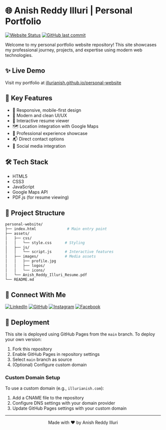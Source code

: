 # 🌐 Anish Reddy Illuri | Personal Portfolio

[![Website Status](https://img.shields.io/website?url=https%3A%2F%2Fillurianish.github.io%2Fpersonal-website%2F)](https://illurianish.github.io/personal-website/)
[![GitHub last commit](https://img.shields.io/github/last-commit/illurianish/personal-website)](https://github.com/illurianish/personal-website/commits/main)

Welcome to my personal portfolio website repository! This site showcases my professional journey, projects, and expertise using modern web technologies.

## ✨ Live Demo

Visit my portfolio at [illurianish.github.io/personal-website](https://illurianish.github.io/personal-website/)

## 🎯 Key Features

- 📱 Responsive, mobile-first design
- 🎨 Modern and clean UI/UX
- 📄 Interactive resume viewer
- 🗺️ Location integration with Google Maps
- 💼 Professional experience showcase
- 📬 Direct contact options
- 🔗 Social media integration

## 🛠️ Tech Stack

- HTML5
- CSS3
- JavaScript
- Google Maps API
- PDF.js (for resume viewing)

## 📂 Project Structure

```bash
personal-website/
├── index.html              # Main entry point
├── assets/
│   ├── css/
│   │   └── style.css      # Styling
│   ├── js/
│   │   └── script.js      # Interactive features
│   ├── images/            # Media assets
│   │   ├── profile.jpg
│   │   ├── logos/
│   │   └── icons/
│   └── Anish_Reddy_Illuri_Resume.pdf
└── README.md
```

## 🤝 Connect With Me

[![LinkedIn](https://img.shields.io/badge/LinkedIn-0077B5?style=for-the-badge&logo=linkedin&logoColor=white)](https://www.linkedin.com/in/anishreddyilluri/)
[![GitHub](https://img.shields.io/badge/GitHub-100000?style=for-the-badge&logo=github&logoColor=white)](https://github.com/illurianish)
[![Instagram](https://img.shields.io/badge/Instagram-E4405F?style=for-the-badge&logo=instagram&logoColor=white)](https://www.instagram.com/mr_illuri/)
[![Facebook](https://img.shields.io/badge/Facebook-1877F2?style=for-the-badge&logo=facebook&logoColor=white)](https://www.facebook.com/anishreddy.illuri)

## 🚀 Deployment

This site is deployed using GitHub Pages from the `main` branch. To deploy your own version:

1. Fork this repository
2. Enable GitHub Pages in repository settings
3. Select `main` branch as source
4. (Optional) Configure custom domain

### Custom Domain Setup

To use a custom domain (e.g., `illurianish.com`):
1. Add a CNAME file to the repository
2. Configure DNS settings with your domain provider
3. Update GitHub Pages settings with your custom domain

---

<div align="center">
  Made with ❤️ by Anish Reddy Illuri
</div>
